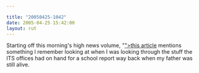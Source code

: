 ```yaml
---

title: "20050425-1042"
date: 2005-04-25 15:42:00
layout: rut
---
```


<p> Starting off this morning's high news volume,
"<a href="http://news.yahoo.com/news?tmpl=<?php echo
htmlentities("story&u=/ap/20050424/ap_on_hi_te/smarter_highways");
?>">this article</a> mentions something I remember looking at when
I was looking through the stuff the ITS offices had on hand for a
school report way back when my father was still alive.</p>

